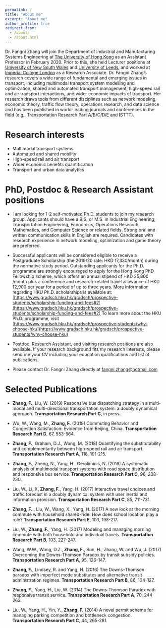 ```yaml
---
permalink: /
title: "About me"
excerpt: "About me"
author_profile: true
redirect_from: 
  - /about/
  - /about.html
---
```


Dr. Fangni Zhang will join the Department of Industrial and Manufacturing Systems Engineering at [The University of Hong Kong](https://www.hku.hk/) as an Assistant Professor in February 2020. Prior to this, she held Lecturer positions at [University of New South Wales](https://www.unsw.edu.au/) and [University of Leeds](https://www.leeds.ac.uk/), and worked at [Imperial College London](https://www.imperial.ac.uk/) as a Research Associate. Dr. Fangni Zhang’s research covers a wide range of fundamental and emerging issues in transport, including multimodal transport system modelling and optimization, shared and automated transport management, high-speed rail and air transport interactions, and wider economic impacts of transport. Her research draws tools from different disciplines such as network modeling, economic theory, traffic flow theory, operations research, and data science and has been published in world-leading journals and conferences in the field (e.g., Transportation Research Part A/B/C/D/E and ISTTT).

Research interests
======
- Multimodal transport systems
- Automated and shared mobility
- High-speed rail and air transport
- Wider economic benefits quantification
- Transport and urban data analytics

PhD, Postdoc & Research Assistant positions
======
- I am looking for 1-2 self-motivated Ph.D. students to join my research group. Applicants should have a B.S. or M.S. in Industrial Engineering, Transportation Engineering, Economics, Operations Research, Mathematics, and Computer Science or related fields. Strong oral and written communication skills in English are required. Candidates with research experience in network modeling, optimization and game theory are preferred.

- Successful applicants will be considered eligible to receive a Postgraduate Scholarship (the 2019/20 rate: HKD 17,330/month) during the normative study period. Outstanding applicants for the Ph.D. programme are strongly encouraged to apply for the Hong Kong PhD Fellowship scheme, which offers an annual stipend of HKD 25,800 /month plus a conference and research-related travel allowance of HKD 12,900 per year for a period of up to three years. More information regarding HKU Ph.D. scholarships is available at: [https://www.gradsch.hku.hk/gradsch/prospective-students/scholarship-funding-and-fees#2](https://www.gradsch.hku.hk/gradsch/prospective-students/scholarship-funding-and-fees#2)
To learn more about the HKU Ph.D. programme, visit [https://www.gradsch.hku.hk/gradsch/prospective-students/why-choose-hku](https://www.gradsch.hku.hk/gradsch/prospective-students/why-choose-hku)

- Postdoc, Research Assistant, and visiting research positions are also available. If your research background fits my research interests, please send me your CV including your education qualifications and list of publications.

- Please contact Dr. Fangni Zhang directly at [fangni.zhang@hotmail.com](fangni.zhang@hotmail.com)

Selected Publications
======
- **Zhang, F.**, Liu, W. (2019) Responsive bus dispatching strategy in a multi-modal and multi-directional transportation system: a doubly dynamical approach. **Transportation Research Part C**, in press.

- Wu, W., Wang, M., **Zhang, F.** (2019) Commuting Behavior and Congestion Satisfaction: Evidence from Beijing, China. **Transportation Research Part D**, 67, 553-564.

- **Zhang, F.**, Graham, D.J., Wong, M. (2018) Quantifying the substitutability and complementarity between high-speed rail and air transport. **Transportation Research Part A**, 118, 191-215. 

- **Zhang, F.**, Zheng, N., Yang, H., Geroliminis, N. (2018) A systematic analysis of multimodal transport systems with road space distribution and responsive bus service. **Transportation Research Part C**, 96, 208-230.

- Liu, W., Li, X, **Zhang, F.**, Yang, H. (2017) Interactive travel choices and traffic forecast in a doubly dynamical system with user inertia and information provision. **Transportation Research Part C**, 85, 711-731.

- **Zhang, F.**., Liu, W., Wang, X., Yang, H. (2017) A new look at the morning commute with household shared-ride: How does school location play a role? **Transportation Research Part E**, 103, 198-217.

- Liu, W., **Zhang, F.**, Yang, H. (2017) Modeling and managing morning commute with both household and individual travels. **Transportation Research Part B**, 103, 227-247.

- Wang, W.W., Wang, D.Z., **Zhang, F.**, Sun, H., Zhang, W. and Wu, J. (2017) Overcoming the Downs-Thomson Paradox by transit subsidy policies. **Transportation Research Part A**, 95, 126-147.

- **Zhang, F.**, Lindsey, R. and Yang, H. (2016) The Downs–Thomson paradox with imperfect mode substitutes and alternative transit administration regimes. **Transportation Research Part B**, 86, 104-127.

- **Zhang, F.**, Yang, H., Liu, W. (2014) The Downs-Thomson Paradox with responsive transit service. **Transportation Research Part A**, 70, 244-263.

- Liu, W., Yang, H., Yin, Y., **Zhang, F.** (2014) A novel permit scheme for managing parking competition and bottleneck congestion. **Transportation Research Part C**, 44, 265-281.
